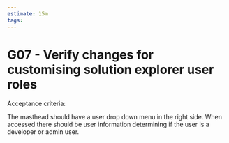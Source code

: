 ```yaml
---
estimate: 15m
tags:
---
```


# G07 - Verify changes for customising solution explorer user roles

Acceptance criteria:

The masthead should have a user drop down menu in the right side. When accessed there should be user information determining if the user is a developer or admin user.
